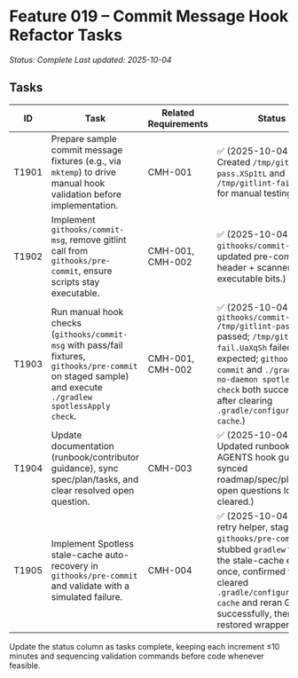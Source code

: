 # Feature 019 – Commit Message Hook Refactor Tasks

_Status: Complete_
_Last updated: 2025-10-04_

## Tasks
| ID | Task | Related Requirements | Status |
|----|------|----------------------|--------|
| T1901 | Prepare sample commit message fixtures (e.g., via `mktemp`) to drive manual hook validation before implementation. | CMH-001 | ✅ (2025-10-04 – Created `/tmp/gitlint-pass.XSp1tL` and `/tmp/gitlint-fail.UaXqSh` for manual testing.) |
| T1902 | Implement `githooks/commit-msg`, remove gitlint call from `githooks/pre-commit`, ensure scripts stay executable. | CMH-001, CMH-002 | ✅ (2025-10-04 – Added `githooks/commit-msg`, updated pre-commit header + scanners, set executable bits.) |
| T1903 | Run manual hook checks (`githooks/commit-msg` with pass/fail fixtures, `githooks/pre-commit` on staged sample) and execute `./gradlew spotlessApply check`. | CMH-001, CMH-002 | ✅ (2025-10-04 – `githooks/commit-msg /tmp/gitlint-pass.XSp1tL` passed; `/tmp/gitlint-fail.UaXqSh` failed as expected; `githooks/pre-commit` and `./gradlew --no-daemon spotlessApply check` both succeeded after clearing `.gradle/configuration-cache`.) |
| T1904 | Update documentation (runbook/contributor guidance), sync spec/plan/tasks, and clear resolved open question. | CMH-003 | ✅ (2025-10-04 – Updated runbook + AGENTS hook guard, synced roadmap/spec/plan/tasks, open questions log cleared.) |
| T1905 | Implement Spotless stale-cache auto-recovery in `githooks/pre-commit` and validate with a simulated failure. | CMH-004 | ✅ (2025-10-04 – Added retry helper, staged `githooks/pre-commit`, stubbed `gradlew` to emit the stale-cache error once, confirmed the hook cleared `.gradle/configuration-cache` and reran Gradle successfully, then restored wrapper.) |

Update the status column as tasks complete, keeping each increment ≤10 minutes and sequencing validation commands before code whenever feasible.

